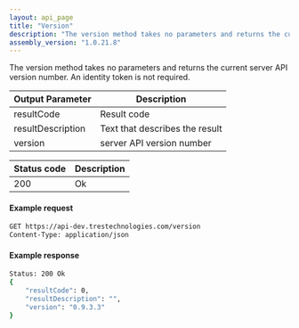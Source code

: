 ```yaml
---
layout: api_page
title: "Version"
description: "The version method takes no parameters and returns the current server API version number"
assembly_version: "1.0.21.8"
---
```


The version method takes no parameters and returns the current server API version number. An identity token is not required.

| Output Parameter | Description |
| ---------------- | ----------- |
| resultCode | Result code |
| resultDescription | Text that describes the result |
| version | server API version number |

| Status code | Description |
| ----------- | ----------- |
| 200 | Ok |

#### Example request
```sh
GET https://api-dev.trestechnologies.com/version
Content-Type: application/json
```

#### Example response
```sh
Status: 200 Ok
{
    "resultCode": 0,
    "resultDescription": "",
    "version": "0.9.3.3"
}
```
